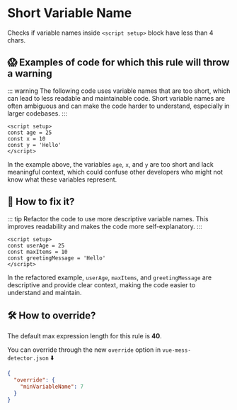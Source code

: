 # Short Variable Name

Checks if variable names inside `<script setup>` block have less than 4 chars.

## 😱 Examples of code for which this rule will throw a warning

::: warning
The following code uses variable names that are too short, which can lead to less readable and maintainable code. Short variable names are often ambiguous and can make the code harder to understand, especially in larger codebases.
:::

```vue
<script setup>
const age = 25
const x = 10
const y = 'Hello'
</script>
```

In the example above, the variables `age`, `x`, and `y` are too short and lack meaningful context, which could confuse other developers who might not know what these variables represent.

## 🤩 How to fix it?

::: tip
Refactor the code to use more descriptive variable names. This improves readability and makes the code more self-explanatory.
:::

```vue
<script setup>
const userAge = 25
const maxItems = 10
const greetingMessage = 'Hello'
</script>
```

In the refactored example, `userAge`, `maxItems`, and `greetingMessage` are descriptive and provide clear context, making the code easier to understand and maintain.

## 🛠 How to override?

The default max expression length for this rule is **40**.

You can override through the new `override` option in `vue-mess-detector.json` ⬇️

```json
{
  "override": {
    "minVariableName": 7
  }
}